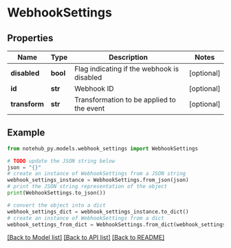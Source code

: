 # WebhookSettings

## Properties

| Name          | Type     | Description                                | Notes      |
| ------------- | -------- | ------------------------------------------ | ---------- |
| **disabled**  | **bool** | Flag indicating if the webhook is disabled | [optional] |
| **id**        | **str**  | Webhook ID                                 | [optional] |
| **transform** | **str**  | Transformation to be applied to the event  | [optional] |

## Example

```python
from notehub_py.models.webhook_settings import WebhookSettings

# TODO update the JSON string below
json = "{}"
# create an instance of WebhookSettings from a JSON string
webhook_settings_instance = WebhookSettings.from_json(json)
# print the JSON string representation of the object
print(WebhookSettings.to_json())

# convert the object into a dict
webhook_settings_dict = webhook_settings_instance.to_dict()
# create an instance of WebhookSettings from a dict
webhook_settings_from_dict = WebhookSettings.from_dict(webhook_settings_dict)
```

[[Back to Model list]](../README.md#documentation-for-models) [[Back to API list]](../README.md#documentation-for-api-endpoints) [[Back to README]](../README.md)
